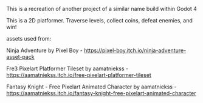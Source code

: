 This is a recreation of another project of a similar name build within Godot 4

This is a 2D platformer. Traverse levels, collect coins, defeat enemies, and win!

assets used from:

Ninja Adventure by Pixel Boy - https://pixel-boy.itch.io/ninja-adventure-asset-pack

Fre3 Pixelart Platformer Tileset by aamatniekss - https://aamatniekss.itch.io/free-pixelart-platformer-tileset

Fantasy Knight - Free Pixelart Animated Character by aamatniekss - https://aamatniekss.itch.io/fantasy-knight-free-pixelart-animated-character


